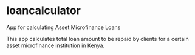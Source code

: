 # loancalculator
App for calculating Asset Microfinance Loans

This app calculates total loan amount to be repaid by clients for a certain asset microfinance institution in Kenya.


